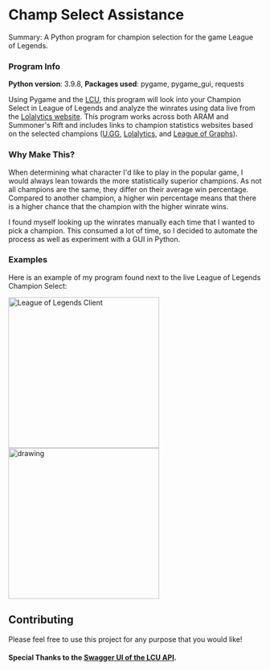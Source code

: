 # Champ Select Assistance
Summary: A Python program for champion selection for the game League of Legends.

### Program Info

**Python version**: 3.9.8, **Packages used**: pygame, pygame_gui, requests



Using Pygame and the [LCU](https://riot-api-libraries.readthedocs.io/en/latest/lcu.html), this program will look into your Champion Select in League of Legends and analyze the winrates using data live from the [Lolalytics website](https://lolalytics.com/). This program works across both ARAM and Summoner's Rift and includes links to champion statistics websites based on the selected champions ([U.GG](https://u.gg), [Lolalytics](https://lolalytics.com), and [League of Graphs](https://www.leagueofgraphs.com/)).

### Why Make This?

When determining what character I'd like to play in the popular game, I would always lean towards the more statistically superior champions. As not all champions are the same, they differ on their average win percentage. Compared to another champion, a higher win percentage means that there is a higher chance that the champion with the higher winrate wins.

I found myself looking up the winrates manually each time that I wanted to pick a champion. This consumed a lot of time, so I decided to automate the process as well as experiment with a GUI in Python. 

### Examples

Here is an example of my program found next to the live League of Legends Champion Select:

<img src="https://user-images.githubusercontent.com/66710461/140686950-a56efb91-9959-4f91-90e6-839d31598313.png" alt="League of Legends Client" height="300"/>   <img src="https://user-images.githubusercontent.com/66710461/140686986-d82ea20b-cd76-4e54-872a-1b9bf6145cd9.png" alt="drawing" height="300"/>



## Contributing
Please feel free to use this project for any purpose that you would like!

#### Special Thanks to the [Swagger UI of the LCU API](https://www.mingweisamuel.com/lcu-schema/tool/#/Plugin%20lol-champ-select/GetLolChampSelectV1CurrentChampion). 
